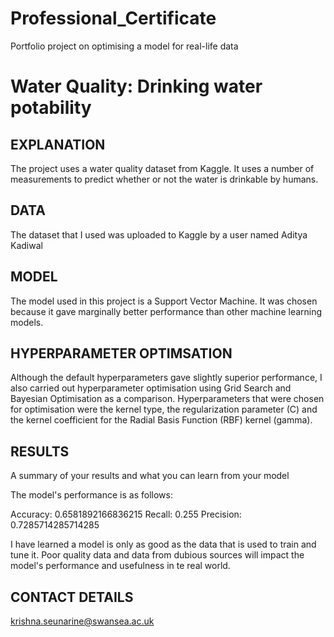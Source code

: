 # Professional_Certificate
Portfolio project on optimising a model for real-life data

# Water Quality: Drinking water potability


## EXPLANATION 

The project uses a water quality dataset from Kaggle. It uses a number of measurements to predict whether or not the water is drinkable by humans.

## DATA
The dataset that I used was uploaded to Kaggle by a user named Aditya Kadiwal 

## MODEL 
The model used in this project is a Support Vector Machine. It was chosen because it gave marginally better performance than other machine learning models.

## HYPERPARAMETER OPTIMSATION
Although the default hyperparameters gave slightly superior performance, I also carried out hyperparameter optimisation using Grid Search and Bayesian Optimisation as a comparison.
Hyperparameters that were chosen for optimisation were the kernel type, the regularization parameter (C) and the kernel coefficient for the Radial Basis Function (RBF) kernel (gamma).



## RESULTS
A summary of your results and what you can learn from your model 

The model's performance is as follows:

Accuracy: 0.6581892166836215
Recall: 0.255
Precision: 0.7285714285714285

I have learned a model is only as good as the data that is used to train and tune it. Poor quality data and data from dubious sources will impact the model's performance and usefulness in te real world.


## CONTACT DETAILS
krishna.seunarine@swansea.ac.uk

